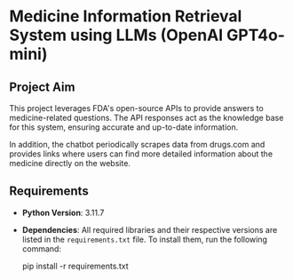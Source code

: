 # Medicine Information Retrieval System using LLMs (OpenAI GPT4o-mini)

## Project Aim  
This project leverages FDA's open-source APIs to provide answers to medicine-related questions. The API responses act as the knowledge base for this system, ensuring accurate and up-to-date information.  

In addition, the chatbot periodically scrapes data from drugs.com and provides links where users can find more detailed information about the medicine directly on the website.

## Requirements  
- **Python Version**: 3.11.7  
- **Dependencies**: All required libraries and their respective versions are listed in the `requirements.txt` file. To install them, run the following command:  

  pip install -r requirements.txt
